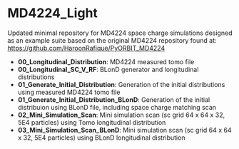 # MD4224_Light
Updated minimal repository for MD4224 space charge simulations designed as an example suite based on the original MD4224 repository found at:
https://github.com/HaroonRafique/PyORBIT_MD4224

- **00_Longitudinal_Distribution**: MD4224 measured tomo file
- **00_Longitudinal_SC_V_RF**: BLonD generator and longitudinal distributions
- **01_Generate_Initial_Distribution**: Generation of the initial distributions using measured MD4224 tomo file
- **01_Generate_Initial_Distribution_BLonD**: Generation of the initial distribuion using BLonD file, including space charge matching scan
- **02_Mini_Simulation_Scan**: Mini simulation scan (sc grid 64 x 64 x 32, 5E4 particles) using Tomo longitudinal distribution
- **03_Mini_Simulation_Scan_BLonD**: Mini simulation scan (sc grid 64 x 64 x 32, 5E4 particles) using BLonD longitudinal distribution
